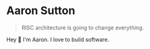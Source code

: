 # Aaron Sutton

> RISC architecture is going to change everything.

Hey :wave: I'm Aaron. I love to build software.
